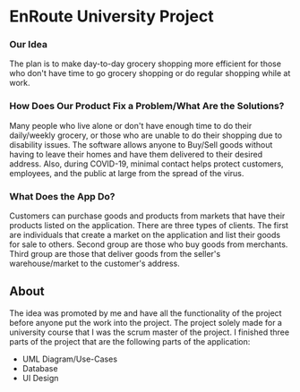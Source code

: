 # EnRoute University Project

### Our Idea

The plan is to make day-to-day grocery shopping more efficient for those who don't have time to go grocery shopping or do regular shopping while at work.

### How Does Our Product Fix a Problem/What Are the Solutions?

Many people who live alone or don't have enough time to do their daily/weekly grocery, or those who are unable to do their shopping due to disability issues. The software allows anyone to Buy/Sell goods without having to leave their homes and have them delivered to their desired address. Also, during COVID-19, minimal contact helps protect customers, employees, and the public at large from the spread of the virus.

### What Does the App Do?

Customers can purchase goods and products from markets that have their products listed on the application. There are three types of clients. The first are individuals that create a market on the application and list their goods for sale to others. Second group are those who buy goods from merchants. Third group are those that deliver goods from the seller's warehouse/market to the customer's address.

## About

The idea was promoted by me and have all the functionality of the project before anyone put the work into the project. The project solely made for a university course that I was the scrum master of the project. I finished three parts of the project that are the following parts of the application:

- UML Diagram/Use-Cases
- Database
- UI Design
